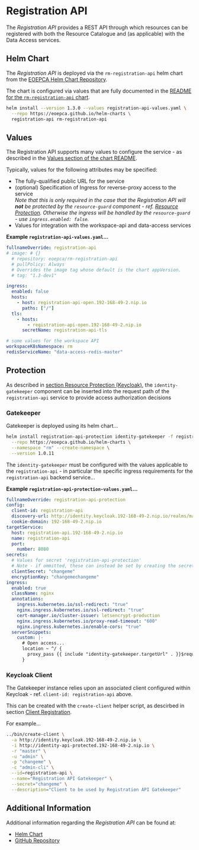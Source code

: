 # Registration API

The _Registration API_ provides a REST API through which resources can be registered with both the Resource Catalogue and (as applicable) with the Data Access services.

## Helm Chart

The _Registration API_ is deployed via the `rm-registration-api` helm chart from the [EOEPCA Helm Chart Repository](https://eoepca.github.io/helm-charts).

The chart is configured via values that are fully documented in the [README for the `rm-registration-api` chart](https://github.com/EOEPCA/helm-charts/blob/main/charts/rm-registration-api/README.md).

```bash
helm install --version 1.3.0 --values registration-api-values.yaml \
  --repo https://eoepca.github.io/helm-charts \
  registration-api rm-registration-api
```

## Values

The Registration API supports many values to configure the service - as described in the [Values section of the chart README](https://github.com/EOEPCA/helm-charts/blob/main/charts/rm-registration-api/README.md#values).

Typically, values for the following attributes may be specified:

* The fully-qualified public URL for the service
* (optional) Specification of Ingress for reverse-proxy access to the service<br>
  _Note that this is only required in the case that the Registration API will **not** be protected by the `resource-guard` component - ref. [Resource Protection](resource-protection-gluu.md). Otherwise the ingress will be handled by the `resource-guard` - use `ingress.enabled: false`._
* Values for integration with the workspace-api and data-access services

**Example `registration-api-values.yaml`...**

```yaml
fullnameOverride: registration-api
# image: # {}
  # repository: eoepca/rm-registration-api
  # pullPolicy: Always
  # Overrides the image tag whose default is the chart appVersion.
  # tag: "1.3-dev1"

ingress:
  enabled: false
  hosts:
    - host: registration-api-open.192-168-49-2.nip.io
      paths: ["/"]
  tls:
    - hosts:
        - registration-api-open.192-168-49-2.nip.io
      secretName: registration-api-tls

# some values for the workspace API
workspaceK8sNamespace: rm
redisServiceName: "data-access-redis-master"
```

## Protection

As described in [section Resource Protection (Keycloak)](resource-protection-keycloak.md), the `identity-gatekeeper` component can be inserted into the request path of the `registration-api` service to provide access authorization decisions

### Gatekeeper

Gatekeeper is deployed using its helm chart...

```bash
helm install registration-api-protection identity-gatekeeper -f registration-api-protection-values.yaml \
  --repo https://eoepca.github.io/helm-charts \
  --namespace "rm" --create-namespace \
  --version 1.0.11
```

The `identity-gatekeeper` must be configured with the values applicable to the `registration-api` - in particular the specific ingress requirements for the `registration-api` backend service...

**Example `registration-api-protection-values.yaml`...**

```yaml
fullnameOverride: registration-api-protection
config:
  client-id: registration-api
  discovery-url: http://identity.keycloak.192-168-49-2.nip.io/realms/master
  cookie-domain: 192-168-49-2.nip.io
targetService:
  host: registration-api.192-168-49-2.nip.io
  name: registration-api
  port:
    number: 8080
secrets:
  # Values for secret 'registration-api-protection'
  # Note - if ommitted, these can instead be set by creating the secret independently.
  clientSecret: "changeme"
  encryptionKey: "changemechangeme"
ingress:
  enabled: true
  className: nginx
  annotations:
    ingress.kubernetes.io/ssl-redirect: "true"
    nginx.ingress.kubernetes.io/ssl-redirect: "true"
    cert-manager.io/cluster-issuer: letsencrypt-production
    nginx.ingress.kubernetes.io/proxy-read-timeout: "600"
    nginx.ingress.kubernetes.io/enable-cors: "true"
  serverSnippets:
    custom: |-
      # Open access...
      location ~ ^/ {
        proxy_pass {{ include "identity-gatekeeper.targetUrl" . }}$request_uri;
      }
```

### Keycloak Client

The Gatekeeper instance relies upon an associated client configured within Keycloak - ref. `client-id: registration-api` above.

This can be created with the `create-client` helper script, as descirbed in section [Client Registration](./resource-protection-keycloak.md#client-registration).

For example...

```bash
../bin/create-client \
  -a http://identity.keycloak.192-168-49-2.nip.io \
  -i http://identity-api-protected.192-168-49-2.nip.io \
  -r "master" \
  -u "admin" \
  -p "changeme" \
  -c "admin-cli" \
  --id=registration-api \
  --name="Registration API Gatekeeper" \
  --secret="changeme" \
  --description="Client to be used by Registration API Gatekeeper"
```

## Additional Information

Additional information regarding the _Registration API_ can be found at:

* [Helm Chart](https://github.com/EOEPCA/helm-charts/tree/main/charts/rm-registration-api)
* [GitHub Repository](https://github.com/EOEPCA/rm-registration-api)
